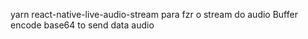 yarn
react-native-live-audio-stream para fzr o stream do audio
Buffer encode base64 to send data audio
